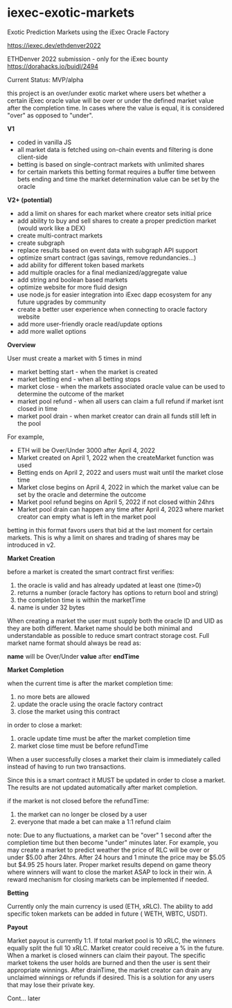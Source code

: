 # iexec-exotic-markets
Exotic Prediction Markets using the iExec Oracle Factory

https://iexec.dev/ethdenver2022

ETHDenver 2022 submission - only for the iExec bounty
https://dorahacks.io/buidl/2494

Current Status: MVP/alpha

this project is an over/under exotic market where users bet whether a certain iExec oracle value will be over or under the defined market value after the completion time. In cases where the value is equal, it is considered "over" as opposed to "under".


**V1**

- coded in vanilla JS
- all market data is fetched using on-chain events and filtering is done client-side
- betting is based on single-contract markets with unlimited shares
- for certain markets this betting format requires a buffer time between bets ending and time the market determination value can be set by the oracle

**V2+ (potential)**
- add a limit on shares for each market where creator sets initial price
- add ability to buy and sell shares to create a proper prediction market (would work like a DEX)
- create multi-contract markets
- create subgraph
- replace results based on event data with subgraph API support
- optimize smart contract (gas savings, remove redundancies...)
- add ability for different token based markets
- add multiple oracles for a final medianized/aggregate value
- add string and boolean based markets
- optimize website for more fluid design
- use node.js for easier integration into iExec dapp ecosystem for any future upgrades by community
- create a better user experience when connecting to oracle factory website
- add more user-friendly oracle read/update options
- add more wallet options

**Overview**

User must create a market with 5 times in mind

- market betting start - when the market is created
- market betting end - when all betting stops
- market close - when the markets associated oracle value can be used to determine the outcome of the market
- market pool refund - when all users can claim a full refund if market isnt closed in time
- market pool drain - when market creator can drain all funds still left in the pool

For example,

- ETH will be Over/Under 3000 after April 4, 2022
- Market created on April 1, 2022 when the createMarket function was used
- Betting ends on April 2, 2022 and users must wait until the market close time
- Market close begins on April 4, 2022 in which the market value can be set by the oracle and determine the outcome
- Market pool refund begins on April 5, 2022 if not closed within 24hrs
- Market pool drain can happen any time after April 4, 2023 where market creator can empty what is left in the market pool

betting in this format favors users that bid at the last moment for certain markets. This is why a limit on shares and trading of shares may be introduced in v2.

**Market Creation**

before a market is created the smart contract first verifies:
1) the oracle is valid and has already updated at least one (time>0)
2) returns a number (oracle factory has options to return bool and string)
3) the completion time is within the marketTime
4) name is under 32 bytes

When creating a market the user must supply both the oracle ID and UID as they are both different.
Market name should be both minimal and understandable as possible to reduce smart contract storage cost.
Full market name format should always be read as:

__name__ will be Over/Under __value__ after __endTime__


**Market Completion**

when the current time is after the market completion time:
1) no more bets are allowed
2) update the oracle using the oracle factory contract
3) close the market using this contract

in order to close a market:
1) oracle update time must be after the market completion time
2) market close time must be before refundTime

When a user successfully closes a market their claim is immediately called instead of having to run two transactions.

Since this is a smart contract it MUST be updated in order to close a market. The results are not updated automatically after market completion.

if the market is not closed before the refundTime:
1) the market can no longer be closed by a user
2) everyone that made a bet can make a 1:1 refund claim

note: Due to any fluctuations, a market can be "over" 1 second after the completion time but then become "under" minutes later. For example, you may create a market to predict weather the price of RLC will be over or under $5.00 after 24hrs. After 24 hours and 1 minute the price may be $5.05 but $4.95 25 hours later. Proper market results depend on game theory where winners will want to close the market ASAP to lock in their win. A reward mechanism for closing markets can be implemented if needed.

**Betting**

Currently only the main currency is used (ETH, xRLC). The ability to add specific token markets can be added in future ( WETH, WBTC, USDT).

**Payout**

Market payout is currently 1:1. If total market pool is 10 xRLC, the winners equally split the full 10 xRLC. Market creator could receive a % in the future.
When a market is closed winners can claim their payout. The specific market tokens the user holds are burned and then the user is sent their appropriate winnings.
After drainTime, the market creator can drain any unclaimed winnings or refunds if desired. This is a solution for any users that may lose their private key.

Cont... later


